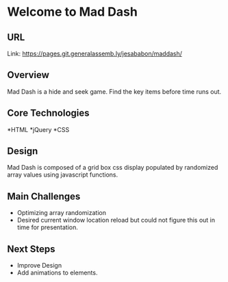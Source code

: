 # Welcome to Mad Dash

## URL
Link: https://pages.git.generalassemb.ly/jesababon/maddash/

## Overview
Mad Dash is a hide and seek game.
Find the key items before time runs out.

## Core Technologies

*HTML
*jQuery
*CSS


## Design
Mad Dash is composed of a grid box css display populated by randomized array values using javascript functions.

## Main Challenges
* Optimizing array randomization
* Desired current window location reload but could not figure this out in time for presentation.

## Next Steps
* Improve Design
* Add animations to elements.
